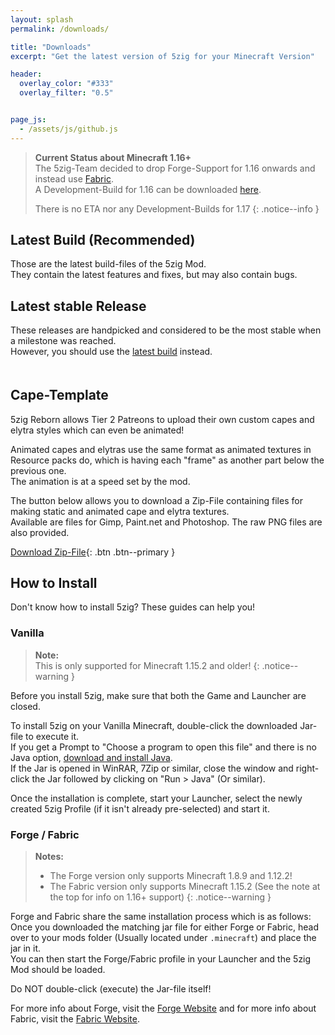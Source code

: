```yaml
---
layout: splash
permalink: /downloads/

title: "Downloads"
excerpt: "Get the latest version of 5zig for your Minecraft Version"

header:
  overlay_color: "#333"
  overlay_filter: "0.5"


page_js:
  - /assets/js/github.js
---
```


> **Current Status about Minecraft 1.16+**  
> The 5zig-Team decided to drop Forge-Support for 1.16 onwards and instead use [Fabric](https://fabricmc.net/).  
> A Development-Build for 1.16 can be downloaded [here](https://github.com/5zig-reborn/deployments/tree/1.16).
>
> There is no ETA nor any Development-Builds for 1.17
{: .notice--info }

## Latest Build (Recommended)
Those are the latest build-files of the 5zig Mod.  
They contain the latest features and fixes, but may also contain bugs.

<div id="downloads"></div>

## Latest stable Release
These releases are handpicked and considered to be the most stable when a milestone was reached.  
However, you should use the [latest build](#latest-build) instead.

<h4 id="stable-name"></h4>
<pre class="pre-scrollable"><code id="stable-changelog"></code></pre>
<div id="stable-downloads"></div>

## Cape-Template
5zig Reborn allows Tier 2 Patreons to upload their own custom capes and elytra styles which can even be animated!

Animated capes and elytras use the same format as animated textures in Resource packs do, which is having each "frame" as another part below the previous one.  
The animation is at a speed set by the mod.

The button below allows you to download a Zip-File containing files for making static and animated cape and elytra textures.  
Available are files for Gimp, Paint.net and Photoshop. The raw PNG files are also provided.

[<i class='fas fa-download'></i> Download Zip-File](/assets/download/5zig-Reborn-Cape-Templates.zip){: .btn .btn--primary }

## How to Install
Don't know how to install 5zig? These guides can help you!

### Vanilla
> **Note:**  
> This is only supported for Minecraft 1.15.2 and older!
{: .notice--warning }

Before you install 5zig, make sure that both the Game and Launcher are closed.

To install 5zig on your Vanilla Minecraft, double-click the downloaded Jar-file to execute it.  
If you get a Prompt to "Choose a program to open this file" and there is no Java option, [download and install Java](https://adoptopenjdk.net/).  
If the Jar is opened in WinRAR, 7Zip or similar, close the window and right-click the Jar followed by clicking on "Run > Java" (Or similar).

Once the installation is complete, start your Launcher, select the newly created 5zig Profile (if it isn't already pre-selected) and start it.

### Forge / Fabric
> **Notes:**
> 
> - The Forge version only supports Minecraft 1.8.9 and 1.12.2!
> - The Fabric version only supports Minecraft 1.15.2 (See the note at the top for info on 1.16+ support)
{: .notice--warning }

Forge and Fabric share the same installation process which is as follows:  
Once you downloaded the matching jar file for either Forge or Fabric, head over to your mods folder (Usually located under `.minecraft`) and place the jar in it.  
You can then start the Forge/Fabric profile in your Launcher and the 5zig Mod should be loaded.

Do NOT double-click (execute) the Jar-file itself!

For more info about Forge, visit the [Forge Website](https://minecraftforge.net) and for more info about Fabric, visit the [Fabric Website](https://fabricmc.net).